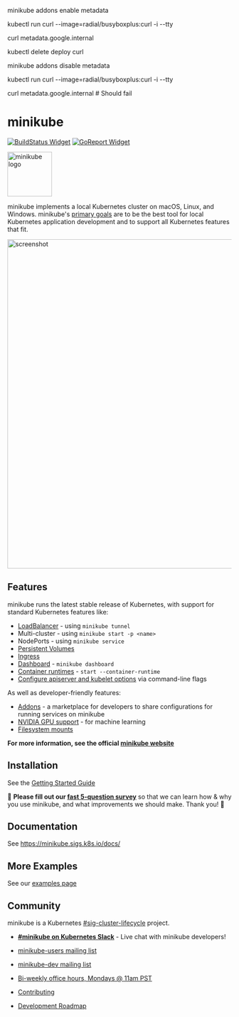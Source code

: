 minikube addons enable metadata

kubectl run curl --image=radial/busyboxplus:curl -i --tty

curl metadata.google.internal

kubectl delete deploy curl


minikube addons disable metadata

kubectl run curl --image=radial/busyboxplus:curl -i --tty

curl metadata.google.internal # Should fail

# minikube

[![BuildStatus Widget]][BuildStatus Result]
[![GoReport Widget]][GoReport Status]

[BuildStatus Result]: https://travis-ci.org/kubernetes/minikube
[BuildStatus Widget]: https://travis-ci.org/kubernetes/minikube.svg?branch=master

[GoReport Status]: https://goreportcard.com/report/github.com/kubernetes/minikube
[GoReport Widget]: https://goreportcard.com/badge/github.com/kubernetes/minikube

<img src="https://github.com/kubernetes/minikube/raw/master/images/logo/logo.png" width="100" alt="minikube logo">

minikube implements a local Kubernetes cluster on macOS, Linux, and Windows. minikube's [primary goals](https://minikube.sigs.k8s.io/docs/concepts/principles/) are to be the best tool for local Kubernetes application development and to support all Kubernetes features that fit. 

<img src="https://github.com/kubernetes/minikube/raw/master/site/content/en/start.png" width="738" alt="screenshot">

## Features

minikube runs the latest stable release of Kubernetes, with support for standard Kubernetes features like:

* [LoadBalancer](https://minikube.sigs.k8s.io/docs/tasks/loadbalancer/) - using `minikube tunnel`
* Multi-cluster - using `minikube start -p <name>`
* NodePorts - using `minikube service`
* [Persistent Volumes](https://minikube.sigs.k8s.io/docs/reference/persistent_volumes/)
* [Ingress](https://kubernetes.io/docs/tasks/access-application-cluster/ingress-minikube/)
* [Dashboard](https://minikube.sigs.k8s.io/docs/tasks/dashboard/) - `minikube dashboard`
* [Container runtimes](https://minikube.sigs.k8s.io/docs/reference/runtimes/) - `start --container-runtime`
* [Configure apiserver and kubelet options](https://minikube.sigs.k8s.io/docs/reference/configuration/kubernetes/) via command-line flags

As well as developer-friendly features:

* [Addons](https://minikube.sigs.k8s.io/docs/tasks/addons/) - a marketplace for developers to share configurations for running services on minikube
* [NVIDIA GPU support](https://minikube.sigs.k8s.io/docs/tutorials/nvidia_gpu/) - for machine learning
* [Filesystem mounts](https://minikube.sigs.k8s.io/docs/tasks/mount/)

**For more information, see the official [minikube website](https://minikube.sigs.k8s.io)**

## Installation

See the [Getting Started Guide](https://minikube.sigs.k8s.io/docs/start/)

:mega: **Please fill out our [fast 5-question survey](https://forms.gle/Gg3hG5ZySw8c1C24A)** so that we can learn how & why you use minikube, and what improvements we should make. Thank you! :dancers:

## Documentation

See https://minikube.sigs.k8s.io/docs/

## More Examples

See our [examples page](https://minikube.sigs.k8s.io/docs/examples/)

## Community

minikube is a Kubernetes [#sig-cluster-lifecycle](https://github.com/kubernetes/community/tree/master/sig-cluster-lifecycle)  project.

* [**#minikube on Kubernetes Slack**](https://kubernetes.slack.com) - Live chat with minikube developers!
* [minikube-users mailing list](https://groups.google.com/forum/#!forum/minikube-users)
* [minikube-dev mailing list](https://groups.google.com/forum/#!forum/minikube-dev)
* [Bi-weekly office hours, Mondays @ 11am PST](https://tinyurl.com/minikube-oh)

* [Contributing](https://minikube.sigs.k8s.io/docs/contributing/)
* [Development Roadmap](https://minikube.sigs.k8s.io/docs/contributing/roadmap/)

